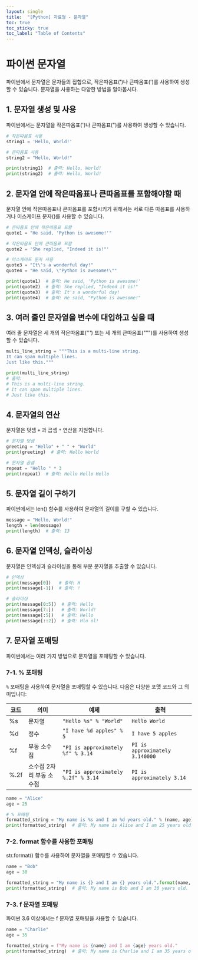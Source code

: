 ```yaml
---
layout: single
title:  "[Python] 자료형 - 문자열"
toc: true
toc_sticky: true
toc_label: "Table of Contents"
---
```


# 파이썬 문자열
파이썬에서 문자열은 문자들의 집합으로, 작은따옴표(')나 큰따옴표(')를 사용하여 생성할 수 있습니다. 문자열을 사용하는 다양한 방법을 알아봅시다.

## 1. 문자열 생성 및 사용
파이썬에서는 문자열을 작은따옴표(')나 큰따옴표(")를 사용하여 생성할 수 있습니다.


```python
# 작은따옴표 사용
string1 = 'Hello, World!'

# 큰따옴표 사용
string2 = "Hello, World!"

print(string1)  # 출력: Hello, World!
print(string2)  # 출력: Hello, World!
```

## 2. 문자열 안에 작은따옴표나 큰따옴표를 포함해야할 때
문자열 안에 작은따옴표나 큰따옴표를 포함시키기 위해서는 서로 다른 따옴표를 사용하거나 이스케이프 문자()를 사용할 수 있습니다.


```python
# 큰따옴표 안에 작은따옴표 포함
quote1 = "He said, 'Python is awesome!'"

# 작은따옴표 안에 큰따옴표 포함
quote2 = 'She replied, "Indeed it is!"'

# 이스케이프 문자 사용
quote3 = "It\'s a wonderful day!"
quote4 = "He said, \"Python is awesome!\""

print(quote1)  # 출력: He said, 'Python is awesome!'
print(quote2)  # 출력: She replied, "Indeed it is!"
print(quote3)  # 출력: It's a wonderful day!
print(quote4)  # 출력: He said, "Python is awesome!"
```

## 3. 여러 줄인 문자열을 변수에 대입하고 싶을 때
여러 줄 문자열은 세 개의 작은따옴표(''') 또는 세 개의 큰따옴표(""")를 사용하여 생성할 수 있습니다.


```python
multi_line_string = """This is a multi-line string.
It can span multiple lines.
Just like this."""

print(multi_line_string)
# 출력:
# This is a multi-line string.
# It can span multiple lines.
# Just like this.
```

## 4. 문자열의 연산
문자열은 덧셈 `+` 과 곱셈 `*` 연산을 지원합니다.


```python
# 문자열 덧셈
greeting = "Hello" + " " + "World"
print(greeting)  # 출력: Hello World

# 문자열 곱셈
repeat = "Hello " * 3
print(repeat)  # 출력: Hello Hello Hello 
```

## 5. 문자열 길이 구하기
파이썬에서는 len() 함수를 사용하여 문자열의 길이를 구할 수 있습니다.


```python
message = "Hello, World!"
length = len(message)
print(length)  # 출력: 13
```

## 6. 문자열 인덱싱, 슬라이싱
문자열은 인덱싱과 슬라이싱을 통해 부분 문자열을 추출할 수 있습니다.


```python
# 인덱싱
print(message[0])   # 출력: H
print(message[-1])  # 출력: !

# 슬라이싱
print(message[0:5])  # 출력: Hello
print(message[7:])   # 출력: World!
print(message[:5])   # 출력: Hello
print(message[::2])  # 출력: Hlo ol!
```

## 7. 문자열 포매팅
파이썬에서는 여러 가지 방법으로 문자열을 포매팅할 수 있습니다.

### 7-1. % 포매팅

`%` 포매팅을 사용하여 문자열을 포매팅할 수 있습니다. 다음은 다양한 포맷 코드와 그 의미입니다:

| 코드   | 의미                       | 예제                                    | 출력                            |
|--------|----------------------------|-----------------------------------------|---------------------------------|
| %s     | 문자열                     | `"Hello %s" % "World"`                  | `Hello World`                   |
| %d     | 정수                       | `"I have %d apples" % 5`                | `I have 5 apples`               |
| %f     | 부동 소수점                | `"PI is approximately %f" % 3.14`       | `PI is approximately 3.140000`  |
| %.2f   | 소수점 2자리 부동 소수점   | `"PI is approximately %.2f" % 3.14`     | `PI is approximately 3.14`      |


```python
name = "Alice"
age = 25

# % 포매팅
formatted_string = "My name is %s and I am %d years old." % (name, age)
print(formatted_string)  # 출력: My name is Alice and I am 25 years old.
```

### 7-2. format 함수를 사용한 포매팅
str.format() 함수를 사용하여 문자열을 포매팅할 수 있습니다.


```python
name = "Bob"
age = 30

formatted_string = "My name is {} and I am {} years old.".format(name, age)
print(formatted_string)  # 출력: My name is Bob and I am 30 years old.
```

### 7-3. f 문자열 포매팅
파이썬 3.6 이상에서는 f 문자열 포매팅을 사용할 수 있습니다.


```python
name = "Charlie"
age = 35

formatted_string = f"My name is {name} and I am {age} years old."
print(formatted_string)  # 출력: My name is Charlie and I am 35 years old.
```
